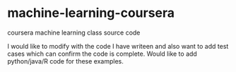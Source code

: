 # machine-learning-coursera
coursera machine learning class source code

I would like to modify with the code I have writeen and also want to add test cases which can confirm the code is complete. 
Would like to add python/java/R code for these examples.

